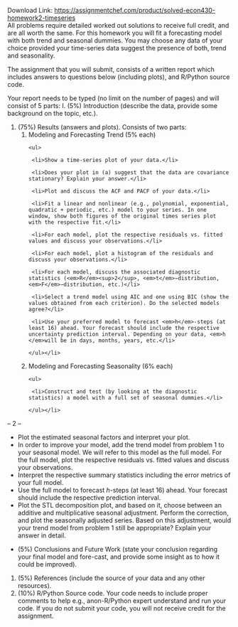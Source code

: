 Download Link: https://assignmentchef.com/product/solved-econ430-homework2-timeseries
<br>
All problems require detailed worked out solutions to receive full credit, and are all worth the same. For this homework you will fit a forecasting model with both trend and seasonal dummies. You may choose any data of your choice provided your time-series data suggest the presence of both, trend and seasonality.

The assignment that you will submit, consists of a written report which includes answers to questions below (including plots), and R/Python source code.

Your report needs to be typed (no limit on the number of pages) and will consist of 5 parts: I. (5%) Introduction (describe the data, provide some background on the topic, etc.).

<ol>

 <li>(75%) Results (answers and plots). Consists of two parts:

  <ol>

   <li>Modeling and Forecasting Trend (5% each)

    <ul>

     <li>Show a time-series plot of your data.</li>

     <li>Does your plot in (a) suggest that the data are covariance stationary? Explain your answer.</li>

     <li>Plot and discuss the ACF and PACF of your data.</li>

     <li>Fit a linear and nonlinear (e.g., polynomial, exponential, quadratic + periodic, etc.) model to your series. In one window, show both figures of the original times series plot with the respective fit.</li>

     <li>For each model, plot the respective residuals vs. fitted values and discuss your observations.</li>

     <li>For each model, plot a histogram of the residuals and discuss your observations.</li>

     <li>For each model, discuss the associated diagnostic statistics (<em>R</em><sup>2</sup>, <em>t</em>−distribution, <em>F</em>−distribution, etc.)</li>

     <li>Select a trend model using AIC and one using BIC (show the values obtained from each criterion). Do the selected models agree?</li>

     <li>Use your preferred model to forecast <em>h</em>-steps (at least 16) ahead. Your forecast should include the respective uncertainty prediction interval. Depending on your data, <em>h </em>will be in days, months, years, etc.</li>

    </ul></li>

   <li>Modeling and Forecasting Seasonality (6% each)

    <ul>

     <li>Construct and test (by looking at the diagnostic statistics) a model with a full set of seasonal dummies.</li>

    </ul></li>

  </ol></li>

</ol>

– 2 –

<ul>

 <li>Plot the estimated seasonal factors and interpret your plot.</li>

 <li>In order to improve your model, add the trend model from problem 1 to your seasonal model. We will refer to this model as the full model. For the full model, plot the respective residuals vs. fitted values and discuss your observations.</li>

 <li>Interpret the respective summary statistics including the error metrics of your full model.</li>

 <li>Use the full model to forecast <em>h</em>-steps (at least 16) ahead. Your forecast should include the respective prediction interval.</li>

 <li>Plot the STL decomposition plot, and based on it, choose between an additive and multiplicative seasonal adjustment. Perform the correction, and plot the seasonally adjusted series. Based on this adjustment, would your trend model from problem 1 still be appropriate? Explain your answer in detail.</li>

</ul>

<ul>

 <li>(5%) Conclusions and Future Work (state your conclusion regarding your final model and fore-cast, and provide some insight as to how it could be improved).</li>

</ul>

<ol>

 <li>(5%) References (include the source of your data and any other resources).</li>

 <li>(10%) R/Python Source code. Your code needs to include proper comments to help e.g., anon-R/Python expert understand and run your code. If you do not submit your code, you will not receive credit for the assignment.</li>

</ol>